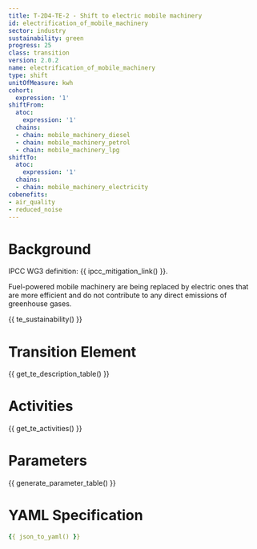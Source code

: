 ```yaml
---
title: T-2D4-TE-2 - Shift to electric mobile machinery
id: electrification_of_mobile_machinery
sector: industry
sustainability: green
progress: 25
class: transition
version: 2.0.2
name: electrification_of_mobile_machinery
type: shift
unitOfMeasure: kwh
cohort:
  expression: '1'
shiftFrom:
  atoc:
    expression: '1'
  chains:
  - chain: mobile_machinery_diesel
  - chain: mobile_machinery_petrol
  - chain: mobile_machinery_lpg
shiftTo:
  atoc:
    expression: '1'
  chains:
  - chain: mobile_machinery_electricity
cobenefits:
- air_quality
- reduced_noise
---
```

# Background

IPCC WG3 definition: {{ ipcc_mitigation_link() }}.

Fuel-powered mobile machinery are being replaced by electric ones that are more efficient and do not contribute to any direct emissions of greenhouse gases.




{{ te_sustainability() }}

# Transition Element

{{ get_te_description_table() }}




# Activities

{{ get_te_activities() }}


# Parameters

{{ generate_parameter_table() }}


# YAML Specification

```yaml
{{ json_to_yaml() }}
```
